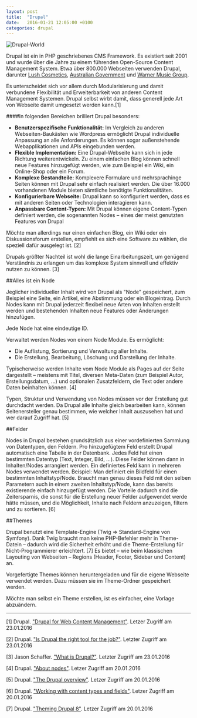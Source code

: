 ```yaml
---
layout: post
title:  "Drupal"
date:   2016-01-21 12:05:00 +0100
categories: drupal
---
```


![Drupal-World](https://www.drupal.com/sites/default/files/drupal-community.png)

Drupal ist ein in PHP geschriebenes CMS Framework. Es existiert seit 2001 und wurde über die Jahre zu einem führenden Open-Source Content Management System. Etwa über 800.000 Webseiten verwenden Drupal, darunter [Lush Cosmetics](https://www.lush.com/), [Australian Government](http://www.australia.gov.au/) und [Warner Music Group](http://www.wmg.com/). 

Es unterscheidet sich vor allem durch Modularisierung und damit verbundene Flexibilität und Erweiterbarkeit von anderen Content Management Systemen. Drupal selbst wirbt damit, dass generell jede Art von Webseite damit umgesetzt werden kann.[1]

####In folgenden Bereichen brilliert Drupal besonders:

* **Benutzerspezifische Funktionalität:** Im Vergleich zu anderen Webseiten-Baukästen wie Wordpress ermöglicht Drupal individuelle Anpassung an alle Anforderungen. Es können sogar außenstehende Webapplikationen und APIs eingebunden werden.
* **Flexible Implementation:** Eine Drupal-Webseite kann sich in jede Richtung weiterentwickeln. Zu einem einfachen Blog können schnell neue Features hinzugefügt werden, wie zum Beispiel ein Wiki, ein Online-Shop oder ein Forum.
* **Komplexe Bestandteile:** Komplexere Formulare und mehrsprachinge Seiten können mit Drupal sehr einfach realisiert werden. Die über 16.000 vorhandenen Module bieten sämtliche benötigte Funktionalitäten.
* **Konfigurierbare Webseite:** Drupal kann so konfiguriert werden, dass es mit anderen Seiten oder Technologien interagieren kann.
* **Anpassbare Content-Typen:** Mit Drupal können eigene Content-Typen definiert werden, die sogenannten Nodes – eines der meist genutzten Features von Drupal

Möchte man allerdings nur einen einfachen Blog, ein Wiki oder ein Diskussionsforum erstellen, empfiehlt es sich eine Software zu wählen, die speziell dafür ausgelegt ist. [2]

Drupals größter Nachteil ist wohl die lange Einarbeitungszeit, um genügend Verständnis zu erlangen um das komplexe System sinnvoll und effektiv nutzen zu können. [3]


##Alles ist ein Node 

Jeglicher individueller Inhalt wird von Drupal als "Node" gespeichert, zum Beispiel eine Seite, ein Artikel, eine Abstimmung oder ein Blogeintrag. Durch Nodes kann mit Drupal jederzeit flexibel neue Arten von Inhalten erstellt werden und bestehenden Inhalten neue Features oder Änderungen hinzufügen.

Jede Node hat eine eindeutige ID.


Verwaltet werden Nodes von einem Node Module. Es ermöglicht:

* Die Auflistung, Sortierung und Verwaltung aller Inhalte.
* Die Erstellung, Bearbeitung, Löschung und Darstellung der Inhalte.


Typischerweise werden Inhalte vom Node Module als Pages auf der Seite dargestellt – meistens mit Titel, diversen Meta-Daten (zum Beispiel Autor, Erstellungsdatum, …) und optionalen Zusatzfeldern, die Text oder andere Daten beinhalten können.
[4]

Typen, Struktur und Verwendung von Nodes müssen vor der Erstellung gut durchdacht werden. Da Drupal alle Inhalte gleich bearbeiten kann, können Seitenersteller genau bestimmen, wie welcher Inhalt auszusehen hat und wer darauf Zugriff hat. [5]



##Felder

Nodes in Drupal bestehen grundsätzlich aus einer vordefinierten Sammlung von Datentypen, den Feldern. Pro hinzugefügtem Feld erstellt Drupal automatisch eine Tabelle in der Datenbank. Jedes Feld hat einen bestimmten Datentyp (Text, Integer, Bild, …).
Diese Felder können dann in Inhalten/Nodes arrangiert werden. Ein definiertes Feld kann in mehreren Nodes verwendet werden. Beispiel: Man definiert ein Bildfeld für einen bestimmten Inhaltstyp/Node. Braucht man genau dieses Feld mit den selben Parametern auch in einem zweiten Inhaltstyp/Node, kann das bereits existierende einfach hinzugefügt werden.
Die Vorteile dadurch sind die Zeitersparnis, die sonst für die Erstellung neuer Felder aufgewendet werde hätte müssen, und die Möglichkeit, Inhalte nach Feldern anzuzeigen, filtern und zu sortieren. [6]



##Themes

Drupal benutzt eine Template-Engine (Twig => Standard-Engine von Symfony). Dank Twig braucht man keine PHP-Befehler mehr in Theme-Datein – dadurch wird die Sicherheit erhöht und die Theme-Erstellung für Nicht-Programmierer erleichtert. [7]
Es bietet – wie beim klassischen Layouting von Webseiten – Regions (Header, Footer, Sidebar und Content) an.

Vorgefertigte Themes können heruntergeladen und für die eigene Webseite verwendet werden. Dazu müssen sie im Theme-Ordner gespeichert werden.

Möchte man selbst ein Theme erstellen, ist es einfacher, eine Vorlage abzuändern.



***



[1] Drupal. ["Drupal for Web Content Management"](https://www.drupal.com/product/web-content-management). Letzer Zugriff am 23.01.2016

[2] Drupal. ["Is Drupal the right tool for the job?"](https://www.drupal.org/node/346217). Letzter Zugriff am 23.01.2016 

[3] Jason Schaffer. ["What is Drupal?"](http://www.bluecoda.com/blog/what-is-drupal). Letzter Zugriff am 23.01.2016

[4] Drupal. ["About nodes"](https://www.drupal.org/documentation/modules/node). Letzer Zugriff am 20.01.2016

[5] Drupal. ["The Drupal overview"](https://www.drupal.org/getting-started/before/overview). Letzer Zugriff am 20.01.2016

[6] Drupal. ["Working with content types and fields"](https://www.drupal.org/documentation/modules/field-ui). Letzer Zugriff am 20.01.2016

[7] Drupal. ["Theming Drupal 8"](https://www.drupal.org/theme-guide/8). Letzer Zugriff am 20.01.2016